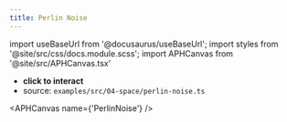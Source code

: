 ```yaml
---
title: Perlin Noise
---
```


import useBaseUrl from '@docusaurus/useBaseUrl';
import styles from '@site/src/css/docs.module.scss';
import APHCanvas from '@site/src/APHCanvas.tsx'

- **click to interact**
- source: `examples/src/04-space/perlin-noise.ts`


<APHCanvas name={'PerlinNoise'} />

